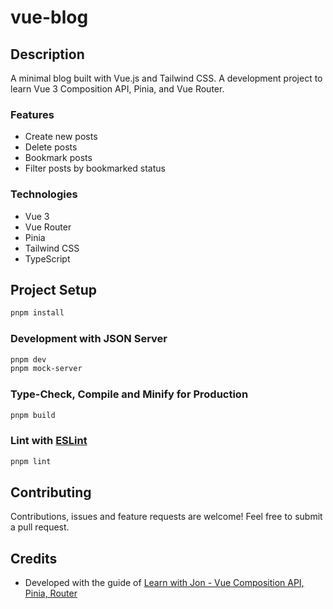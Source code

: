 # vue-blog

## Description

A minimal blog built with Vue.js and Tailwind CSS. A development project to learn Vue 3 Composition API, Pinia, and Vue Router.

### Features

- Create new posts
- Delete posts
- Bookmark posts
- Filter posts by bookmarked status

### Technologies

- Vue 3
- Vue Router
- Pinia
- Tailwind CSS
- TypeScript

## Project Setup

```sh
pnpm install
```

### Development with JSON Server

```sh
pnpm dev
pnpm mock-server
```

### Type-Check, Compile and Minify for Production

```sh
pnpm build
```

### Lint with [ESLint](https://eslint.org/)

```sh
pnpm lint
```

## Contributing

Contributions, issues and feature requests are welcome! Feel free to submit a pull request.

## Credits

- Developed with the guide of [Learn with Jon - Vue Composition API, Pinia, Router](https://youtu.be/WSh8iiWgOLg?si=uM8hHqCTg3j5UesK)
